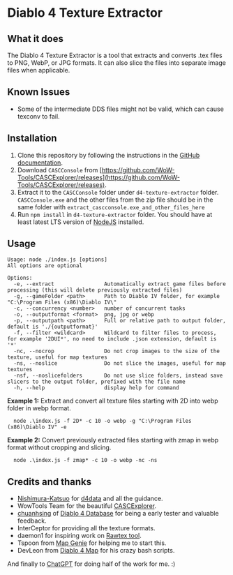 # Diablo 4 Texture Extractor

## What it does

The Diablo 4 Texture Extractor is a tool that extracts and converts .tex files to PNG, WebP, or JPG formats. It can also slice the files into separate image files when applicable.

## Known Issues

- Some of the intermediate DDS files might not be valid, which can cause texconv to fail.

## Installation

1. Clone this repository by following the instructions in the [GitHub documentation](https://docs.github.com/en/repositories/creating-and-managing-repositories/cloning-a-repository).
2. Download `CASCConsole` from [https://github.com/WoW-Tools/CASCExplorer/releases](https://github.com/WoW-Tools/CASCExplorer/releases). 
3. Extract it to the `CASCConsole` folder under `d4-texture-extractor` folder. `CASCConsole.exe` and the other files from the zip file should be in the same folder with `extract_cascconsole.exe_and_other_files_here`
4. Run `npm install` in `d4-texture-extractor` folder. You should have at least latest LTS version of [NodeJS](https://nodejs.org/en) installed.


## Usage

```
Usage: node ./index.js [options]
All options are optional

Options:
  -e, --extract                Automatically extract game files before processing (this will delete previously extracted files)
  -g, --gameFolder <path>      Path to Diablo IV folder, for example "C:\Program Files (x86)\Diablo IV\"
  -c, --concurrency <number>   number of concurrent tasks
  -o, --outputformat <format>  png, jpg or webp
  -p, --outputpath <path>      Full or relative path to output folder, default is './{outputformat}'
  -f, --filter <wildcard>      Wildcard to filter files to process, for example '2DUI*', no need to include .json extension, default is '*'
  -nc, --nocrop                Do not crop images to the size of the texture, useful for map textures
  -ns, --noslice               Do not slice the images, useful for map textures
  -nsf, --noslicefolders       Do not use slice folders, instead save slicers to the output folder, prefixed with the file name
  -h, --help                   display help for command
```

**Example 1:** Extract and convert all texture files starting with 2D into webp folder in webp format.

```
  node .\index.js -f 2D* -c 10 -o webp -g "C:\Program Files (x86)\Diablo IV" -e
```

**Example 2:** Convert previously extracted files starting with zmap in webp format without cropping and slicing.

```
  node .\index.js -f zmap* -c 10 -o webp -nc -ns
```

## Credits and thanks

- [Nishimura-Katsuo](https://github.com/Nishimura-Katsuo) for [d4data](https://github.com/blizzhackers/d4data) and all the guidance.
- WowTools Team for the beautiful [CASCExplorer](https://github.com/WoW-Tools/CASCExplorer).
- [chuanhsing](https://www.reddit.com/user/chuanhsing) of [Diablo 4 Database](https://diablo4.cc/us/) for being a early tester and valuable feedback.
- InterCeptor for providing all the texture formats.
- daemon1 for inspiring work on [Rawtex tool](https://forum.xentax.com/viewtopic.php?t=16461).
- Tspoon from [Map Genie](https://mapgenie.io/) for helping me to start this.
- DevLeon from [Diablo 4 Map](https://diablo4.th.gl/) for his crazy bash scripts.

And finally to [ChatGPT](https://openai.com/blog/chatgpt) for doing half of the work for me. :)
